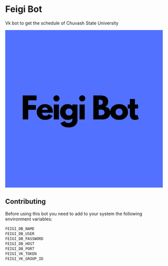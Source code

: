 # Feigi Bot
Vk bot to get the schedule of Chuvash State University

<img src="images/feigibot.png">


## Contributing

Before using this bot you need to add to your system the following environment variables:

```
FEIGI_DB_NAME
FEIGI_DB_USER
FEIGI_DB_PASSWORD
FEIGI_DB_HOST
FEIGI_DB_PORT
FEIGI_VK_TOKEN
FEIGI_VK_GROUP_ID
```
